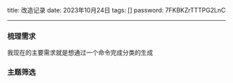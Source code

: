 title:  改造记录
date:  2023年10月24日
tags: []
password: 7FKBKZrTTTPG2LnC

---
 <!--more-->
 
 ### 梳理需求

 我现在的主要需求就是想通过一个命令完成分类的生成
 
 
### 主题筛选
